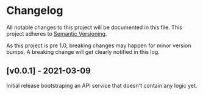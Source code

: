 # Changelog

All notable changes to this project will be documented in this file. This
project adheres to [Semantic Versioning](http://semver.org/).

As this project is pre 1.0, breaking changes may happen for minor version bumps.
A breaking change will get clearly notified in this log.

## [v0.0.1] - 2021-03-09

Initial release bootstraping an API service that doesn't contain any logic yet.
